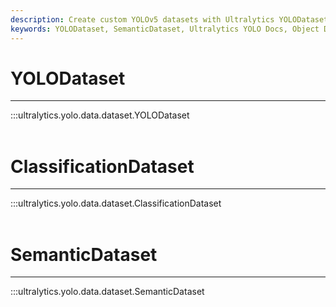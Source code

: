 ```yaml
---
description: Create custom YOLOv5 datasets with Ultralytics YOLODataset and SemanticDataset. Streamline your object detection and segmentation projects.
keywords: YOLODataset, SemanticDataset, Ultralytics YOLO Docs, Object Detection, Segmentation
---
```


# YOLODataset
---
:::ultralytics.yolo.data.dataset.YOLODataset
<br><br>

# ClassificationDataset
---
:::ultralytics.yolo.data.dataset.ClassificationDataset
<br><br>

# SemanticDataset
---
:::ultralytics.yolo.data.dataset.SemanticDataset
<br><br>
